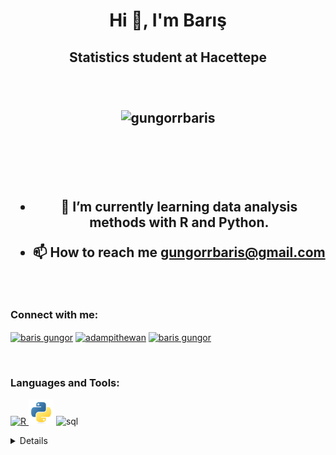 <h1 align="center">Hi 👋, I'm Barış</h1>
<h2 align="center">Statistics student at Hacettepe
<br>
<br>
<br>



  
  
<p><img align="center" src="https://github.com/gungorrbaris/gungorrbaris/blob/main/date-everywhere-data.gif" alt="gungorrbaris" height="300" width="300" /></p>
<br>
<br>
<br>



- 🌱 I’m currently learning data analysis methods with R and Python.

- 📫 How to reach me **gungorrbaris@gmail.com**


<br>

<h3 align="left">Connect with me:</h3>
<p align="left">
  <a href="https://www.linkedin.com/in/baris-gungor/" target="blank"><img align="center"
      src="https://raw.githubusercontent.com/rahuldkjain/github-profile-readme-generator/master/src/images/icons/Social/linked-in-alt.svg"
      alt="baris gungor" height="30" width="40" /></a>
  <a href="https://www.kaggle.com/gungorrbaris" target="blank"><img align="center"
      src="https://www.kaggle.com/static/images/site-logo.svg"
      alt="adampithewan" height="30" width="40" /></a>
 <a href="https://discord.com/users/782537713995481088" target="blank"><img align="center"
      src="https://www.svgrepo.com/show/353655/discord-icon.svg"
      alt="baris gungor" height="30" width="40" /></a>
</p>

<br>

<h3 align="left">Languages and Tools:</h3>
<p align="left"> <a href="https://www.r-project.org/" target="_blank" rel="noreferrer"> <img
      src="https://www.r-project.org/Rlogo.png"
      alt="R" width="40" height="40" /> </a> <a target="_blank" rel="noreferrer">
    <img src="https://raw.githubusercontent.com/devicons/devicon/master/icons/python/python-original.svg" alt="python"
      width="40" height="40" /> 
      <img src="https://user-images.githubusercontent.com/29695545/46472992-89ea3300-c7e7-11e8-95bb-b47507b6f6cb.jpg" alt="sql"
      width="80" height="40" />

<br>



<details>
<summary>Stats </summary>
<p>&nbsp;<img align="center" src="https://github-readme-stats.vercel.app/api?username=gungorrbaris&show_icons=true&locale=en&bg_color=0d1117&text_color=ffffff&repo=convoychat"
    alt="gungorrbaris" /></p>



<p>&nbsp;<img align="center" src="https://github-readme-streak-stats.herokuapp.com/?user=gungorrbaris&theme=dark&background=0d1117&date_format=M%20j%5B%2C%20Y%5D" alt="adam-pw" /></p>




